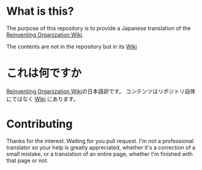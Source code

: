 # What is this?
The purpose of this repository is to provide a Japanese translation of the
[Reinventing Organization Wiki](http://www.reinventingorganizationswiki.com).

The contents are not in the repository but in its
[Wiki](https://github.com/sergeant-wizard/reinventing_organizations/wiki)

# これは何ですか
[Reinventing Organization Wiki](http://www.reinventingorganizationswiki.com)の日本語訳です。
コンテンツはリポジトリ自体にではなく
[Wiki](https://github.com/sergeant-wizard/reinventing_organizations/wiki)
にあります。

# Contributing
Thanks for the interest.
Waiting for you pull request.
I'm not a professional translator so your help is greatly appreciated, whether it's a correction of a small mistake,
or a translation of an entire page, whether I'm finished with that page or not.
